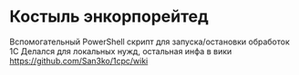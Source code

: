 Костыль энкорпорейтед
======
Вспомогательный PowerShell скрипт для запуска/остановки обработок 1С
Делался для локальных нужд, остальная инфа в вики https://github.com/San3ko/1cpc/wiki
